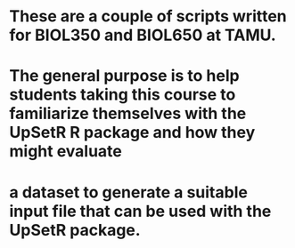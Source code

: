 # These are a couple of scripts written for BIOL350 and BIOL650 at TAMU. 
# The general purpose is to help students taking this course to familiarize themselves with the UpSetR R package and how they might evaluate
# a dataset to generate a suitable input file that can be used with the UpSetR package.
